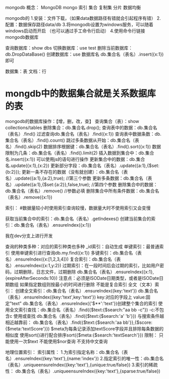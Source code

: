 mongodb
概念：
MongoDB
mongo
索引
集合
复制集
分片
数据均衡

mongodb的
        1.安装：文件下载，（如果data数据路径有错就会引起程序有错）
        2.配置：数据保存路径data/db 
        3.将mongodb设置为windows服务，可以随着windows启动而开启
         （也可以通过手工命令行启动）
        4.使用命令行链接mongodb数据库

查询数据库：show dbs
切换数据库：use test
删除当前数据库：db.DropDataBase()
创建数据库：use 数据库名 db.集合名（表名）.insert({x:1}) 即可

数据集：表
文档：行

# mongdb中的数据集合就是关系数据库的表
mongodb的数据库操作：【增，删，改，查】
查询集合（表）：show collections/tables
删除集合：db.集合名.drop();
查询表中的数据：db.集合名（表名）.find()
                过滤查询db.集合名（表名）.find({x:1})
                查询表中数据条数：db.集合名（表名）.find().count()
                跳过多条数据从开始：db.集合名（表名）.find().skip(2)
                数据排序根据键：db.集合名（表名）.find().sort({x:1})
                数据限制为几条：db.集合名（表名）.find().limit(2)
插入数据到集合中：db.集合名.insert({x:1}) 可以使用js的语句进行操作
更新集合中的数据：db.集合名.update({x:1},{x:2})
                  更新部分字段：db.集合名（表名）.update({a:1},{$set:{b:2}});
                  更新一条不存在的数据（没有就创建）：db.集合名（表名）.update({a:1},{a:2},true); //第三个参数
                  更新多条数据：db.集合名（表名）.update({a:1},{$set:{a:2}},false,true); //第四个参数
删除集合中的数据：db.集合名（表名）.remove()  //参数必填
                  删除集合中所有条件数据：db.集合名（表名）.remove({x:1}) 


索引：
#数据量较小时使用索引查询较慢，数据量大时不使用索引又会变慢

获取当前集合中的索引：db.集合名（表名）.getIndexes()
创建当前集合的索引：db.集合名（表名）.ensureIndex({x:1})

我在dev分支上进行开发

查询的种类多种：对应的索引种类也多种
_id索引：自动生成
单键索引：最普通索引 使用单键索引进行查询db.my.find({x:1})
多键索引：db.集合名（表名）.ensureIndex({x:[1,2,3,4]})
复合索引：db.集合名（表名）.ensureIndex({x:1,y:2})
过期索引：在一段时间后会过期的索引，比如用户密码，过期删除，日志文件，过期删除
          db.集合名（表名）.ensureIndex({x:1},{expireAfterSeconds:10})
          注意点：必须是ISODate日期类型，或者是ISODate日期数组
                  如果指定数组则按最小的时间进行删除
                  不能是复合索引
  全文（文本）索引：
    创建全文索引：db.集合名（表名）.ensureIndex({key:'text'})
                  db.集合名（表名）.ensureIndex({key:'text',key:'text'})
                  key:对应的字段上
                  value:固定"text"
                  db.集合名（表名）.ensureIndex({'$**':'text'})创建整个集合的索引
    使用全文索引查找：db.集合名（表名）.find({$text:{$search:"aa bb -c"}) 
                      -c:不包含c
                      使用或查找
                      db.集合名（表名）.find({$text:{$search:\'a\' \'b\'}})
                      与搜索条件越相近越靠前：
                      db.集合名（表名）.find({$text:{$search:'aa bb'}},{$score:{$meta:'textScore'}})  $meta为每条记录添加textScore字段并且排除每条数据的相似度
                      使用sort()进行配合排序sort({$meta:{$search:'textSearch'}})
                      限制：
                      只能使用一次$text
                      不能使用$nor查询
                      不支持中文查询


  地理位置索引：
    索引属性：
          1.为索引指定名称：db.集合名（表名）.ensureIndex({key:'text'},{name:'index'})
          2.指定索引的唯一性：db.集合名（表名）.uniqueensureIndex({key:'text'},{unique:true/false})
          3.索引的稀疏性：
          db.集合名（表名）.uniqueensureIndex({key:'text'},{sparse:true/false})